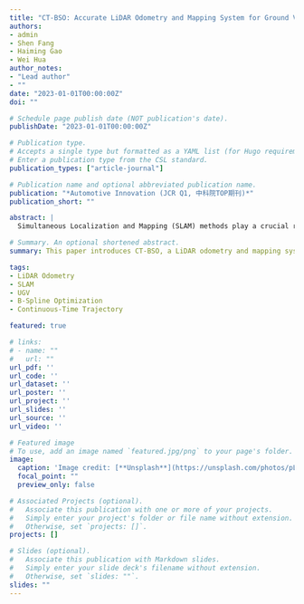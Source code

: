 ```yaml
---
title: "CT-BSO: Accurate LiDAR Odometry and Mapping System for Ground Vehicles Based on Continuous-Time Trajectory Modeling and B-Spline Optimization"
authors:
- admin
- Shen Fang
- Haiming Gao
- Wei Hua
author_notes:
- "Lead author"
- ""
date: "2023-01-01T00:00:00Z"
doi: ""

# Schedule page publish date (NOT publication's date).
publishDate: "2023-01-01T00:00:00Z"

# Publication type.
# Accepts a single type but formatted as a YAML list (for Hugo requirements).
# Enter a publication type from the CSL standard.
publication_types: ["article-journal"]

# Publication name and optional abbreviated publication name.
publication: "*Automotive Innovation (JCR Q1, 中科院TOP期刊)*"
publication_short: ""

abstract: |
  Simultaneous Localization and Mapping (SLAM) methods play a crucial role in robotics and autonomous driving. However, existing methods still face challenges in achieving accurate pose estimation and consistent map construction for unmanned ground vehicles (UGVs) in complex environments. In this paper, we propose a two-stage continuous-time trajectory modeling and optimization method using only LiDAR data to improve trajectory accuracy and help UGVs achieve low-drift ego-motion estimation. Our approach combines B-splines and linear interpolation to represent LiDAR motion with a continuous-time trajectory model and introduces sparse Levenberg-Marquardt optimization and a new marginalization strategy during the optimization process. By integrating fine geometric information from LiDAR points with dynamic constraints in trajectory modeling, our method ensures high accuracy and coherence in motion estimation. Comprehensive evaluations on several public datasets, including the KITTI odometry dataset and NeBula dataset, demonstrate that our proposed method outperforms existing state-of-the-art LiDAR SLAM methods in trajectory estimation accuracy, significantly enhancing both trajectory estimation precision and map construction consistency.

# Summary. An optional shortened abstract.
summary: This paper introduces CT-BSO, a LiDAR odometry and mapping system that improves trajectory accuracy and consistency for unmanned ground vehicles using continuous-time trajectory modeling and B-spline optimization.

tags:
- LiDAR Odometry
- SLAM
- UGV
- B-Spline Optimization
- Continuous-Time Trajectory

featured: true

# links:
# - name: ""
#   url: ""
url_pdf: ''
url_code: ''
url_dataset: ''
url_poster: ''
url_project: ''
url_slides: ''
url_source: ''
url_video: ''

# Featured image
# To use, add an image named `featured.jpg/png` to your page's folder.
image:
  caption: 'Image credit: [**Unsplash**](https://unsplash.com/photos/pLCdAaMFLTE)'
  focal_point: ""
  preview_only: false

# Associated Projects (optional).
#   Associate this publication with one or more of your projects.
#   Simply enter your project's folder or file name without extension.
#   Otherwise, set `projects: []`.
projects: []

# Slides (optional).
#   Associate this publication with Markdown slides.
#   Simply enter your slide deck's filename without extension.
#   Otherwise, set `slides: ""`.
slides: ""
---
```

